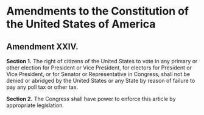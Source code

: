 # Amendments to the Constitution of the United States of America

## Amendment XXIV.

**Section 1.** The right of citizens of the United States to vote in any
primary or other election for President or Vice President, for electors for
President or Vice President, or for Senator or Representative in Congress,
shall not be denied or abridged by the United States or any State by reason of
failure to pay any poll tax or other tax.

**Section 2.** The Congress shall have power to enforce this article by
appropriate legislation.
